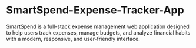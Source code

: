 # SmartSpend-Expense-Tracker-App
SmartSpend is a full-stack expense management web application designed to help users track expenses, manage budgets, and analyze financial habits with a modern, responsive, and user-friendly interface.
